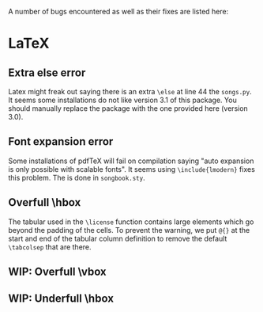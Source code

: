 A number of bugs encountered as well as their fixes are listed here:

# LaTeX
## Extra else error
Latex might freak out saying there is an extra `\else` at line 44 the `songs.py`. It seems some installations do not like version 3.1 of this package. You should manually replace the package with the one provided here (version 3.0).

## Font expansion error
Some installations of pdfTeX will fail on compilation saying "auto expansion is only possible with scalable fonts". It seems using `\include{lmodern}` fixes this problem. The is done in `songbook.sty`.

## Overfull \hbox
The tabular used in the `\license` function contains large elements which go beyond the padding of the cells. To prevent the warning, we put `@{}` at the start and end of the tabular column definition to remove the default `\tabcolsep` that are there.

## WIP: Overfull \vbox

## WIP: Underfull \hbox